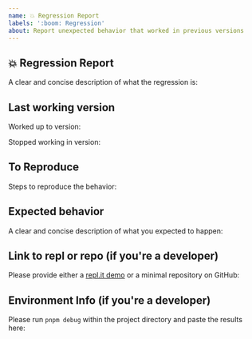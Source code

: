 ```yaml
---
name: 💥 Regression Report
labels: ':boom: Regression'
about: Report unexpected behavior that worked in previous versions
---
```


## 💥 Regression Report

A clear and concise description of what the regression is:

## Last working version

Worked up to version:

Stopped working in version:

## To Reproduce

Steps to reproduce the behavior:

## Expected behavior

A clear and concise description of what you expected to happen:

## Link to repl or repo (if you're a developer)

Please provide either a [repl.it demo](https://repl.it) or a minimal repository on GitHub:

## Environment Info (if you're a developer)

Please run `pnpm debug` within the project directory and paste the results here:
